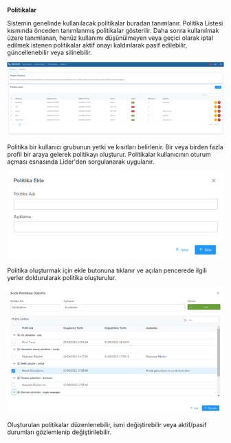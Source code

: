 **Politikalar**

Sistemin genelinde kullanılacak politikalar buradan tanımlanır. Politika Listesi kısmında önceden tanımlanmış politikalar 
gösterilir. Daha sonra kullanılmak üzere tanımlanan, henüz kullanımı düşünülmeyen veya geçici olarak iptal edilmek istenen 
politikalar aktif onayı kaldırılarak pasif edilebilir, güncellenebilir veya silinebilir.

![Politika](../images/policies/policies.png)

Politika bir kullanıcı grubunun yetki ve kısıtları belirlenir. Bir veya birden fazla profil bir araya gelerek politikayı 
oluşturur. Politikalar kullanıcının oturum açması esnasında Lider'den sorgulanarak uygulanır.

![Politika](../images/policies/policyAdd.png)

Politika oluşturmak için ekle butonuna tıklanır ve açılan pencerede ilgili yerler doldurularak politika oluşturulur.

![Politika](../images/policies/policyEdit.png)

Oluşturulan politikalar düzenlenebilir, ismi değiştirebilir veya aktif/pasif durumları gözlemlenip değiştirilebilir.